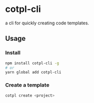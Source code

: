 # cotpl-cli

a cli for quickly creating code templates.

## Usage

### Install

```sh
npm install cotpl-cli -g
# or
yarn global add cotpl-cli
```

### Create a template

```sh
cotpl create <project>
```
